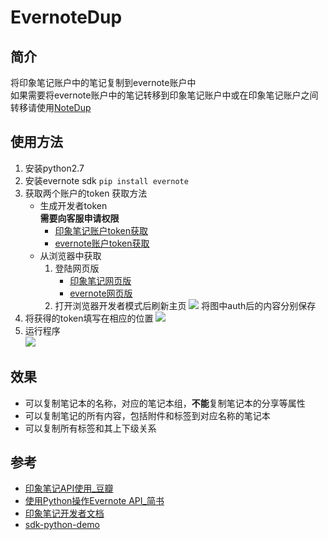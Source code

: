 # EvernoteDup

## 简介
将印象笔记账户中的笔记复制到evernote账户中<br>
如果需要将evernote账户中的笔记转移到印象笔记账户中或在印象笔记账户之间转移请使用[NoteDup](https://appcenter.yinxiang.com/app/notedup/windows/)

## 使用方法
1. 安装python2.7
2. 安装evernote sdk `pip install evernote`
3. 获取两个账户的token
    获取方法
    * 生成开发者token<br>
        **需要向客服申请权限**
        * [印象笔记账户token获取](https://app.yinxiang.com/api/DeveloperToken.action)
        * [evernote账户token获取](https://www.evernote.com/api/DeveloperToken.action)
    * 从浏览器中获取
        1. 登陆网页版
            * [印象笔记网页版](https://app.yinxiang.com/Login.action)
            * [evernote网页版](https://www.evernote.com/Home.action?login=true)
        2. 打开浏览器开发者模式后刷新主页
        ![](https://user-images.githubusercontent.com/37578699/41496568-3d339d44-7175-11e8-8efc-15ea0a88b299.png)
        将图中auth后的内容分别保存
4. 将获得的token填写在相应的位置
![](https://user-images.githubusercontent.com/37578699/41496560-1428703c-7175-11e8-8121-798169fa4fe7.png)
5. 运行程序<br>
![](https://user-images.githubusercontent.com/37578699/41496563-1a89311e-7175-11e8-880c-10ef3b3d2e97.png)

## 效果
* 可以复制笔记本的名称，对应的笔记本组，**不能**复制笔记本的分享等属性
* 可以复制笔记的所有内容，包括附件和标签到对应名称的笔记本
* 可以复制所有标签和其上下级关系

## 参考
* [印象笔记API使用_豆瓣](https://www.douban.com/note/578622628/)
* [使用Python操作Evernote API_简书](https://www.jianshu.com/p/bda26798f3b3)
* [印象笔记开发者文档](https://dev.yinxiang.com/doc/)
* [sdk-python-demo](https://github.com/evernote/evernote-sdk-python/blob/master/sample/client/EDAMTest.py)
